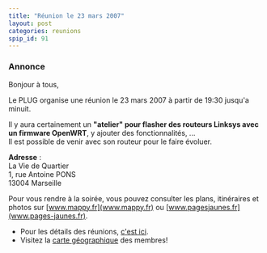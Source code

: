 ```yaml
---
title: "Réunion le 23 mars 2007"
layout: post
categories: reunions
spip_id: 91
---
```

### Annonce ###

Bonjour à tous,

Le PLUG organise une réunion le 23 mars 2007 à partir de 19:30 jusqu'a minuit. 

Il y aura certainement un **"atelier" pour flasher des routeurs Linksys avec un firmware OpenWRT**, y ajouter des fonctionnalités, ...  
Il est possible de venir avec son routeur pour le faire évoluer.

<quote>**Adresse** :  
La Vie de Quartier  
1, rue Antoine PONS  
13004 Marseille</quote>

Pour vous rendre à la soirée, vous pouvez consulter les plans, itinéraires et photos sur [www.mappy.fr](www.mappy.fr) ou [www.pagesjaunes.fr](www.pages-jaunes.fr).

- Pour les détails des réunions, [c'est ici](/association/les-reunions-du-plug/).
- Visitez la [carte géographique](http://plugfr.org/map/) des membres!